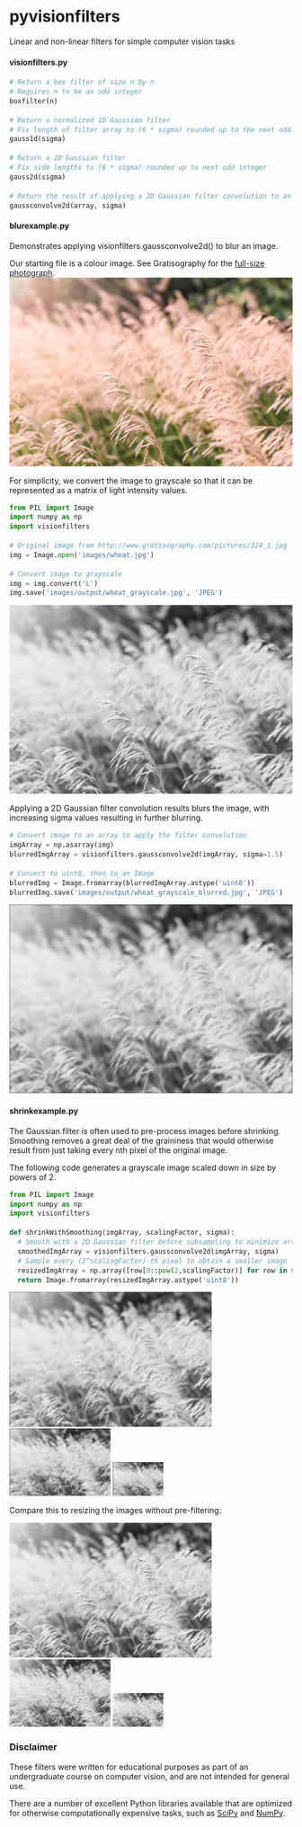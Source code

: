 # pyvisionfilters
Linear and non-linear filters for simple computer vision tasks

#### visionfilters.py

```python
# Return a box filter of size n by n
# Requires n to be an odd integer
boxfilter(n)

# Return a normalized 1D Gaussian filter
# Fix length of filter array to (6 * sigma) rounded up to the next odd integer
gauss1d(sigma)

# Return a 2D Gaussian filter
# Fix side lengths to (6 * sigma) rounded up to next odd integer
gauss2d(sigma)

# Return the result of applying a 2D Gaussian filter convolution to an input array
gaussconvolve2d(array, sigma)
```

#### blurexample.py

Demonstrates applying visionfilters.gaussconvolve2d() to blur an image.

Our starting file is a colour image.  See Gratisography for the [full-size photograph](http://www.gratisography.com/pictures/324_1.jpg).
![alt-text](images/wheat.jpg "Initial colour image")

For simplicity, we convert the image to grayscale so that it can be represented as a matrix of light intensity values.

```python
from PIL import Image
import numpy as np
import visionfilters

# Original image from http://www.gratisography.com/pictures/324_1.jpg
img = Image.open('images/wheat.jpg')

# Convert image to grayscale
img = img.convert('L')
img.save('images/output/wheat_grayscale.jpg', 'JPEG')
```

![alt-text](images/output/wheat_grayscale.jpg "Image converted to grayscale")

Applying a 2D Gaussian filter convolution results blurs the image, with increasing sigma values resulting in further blurring.

```python
# Convert image to an array to apply the filter convolution
imgArray = np.asarray(img)
blurredImgArray = visionfilters.gaussconvolve2d(imgArray, sigma=1.5)

# Convert to uint8, then to an Image
blurredImg = Image.fromarray(blurredImgArray.astype('uint8'))
blurredImg.save('images/output/wheat_grayscale_blurred.jpg', 'JPEG')
```

![alt-text](images/output/wheat_grayscale_blurred.jpg "Blurred grayscale image")

#### shrinkexample.py

The Gaussian filter is often used to pre-process images before shrinking.  Smoothing removes a great deal of the graininess that would otherwise result from just taking every nth pixel of the original image.

The following code generates a grayscale image scaled down in size by powers of 2.

```python
from PIL import Image
import numpy as np
import visionfilters

def shrinkWithSmoothing(imgArray, scalingFactor, sigma):
  # Smooth with a 2D Gaussian filter before subsampling to minimize artifacts
  smoothedImgArray = visionfilters.gaussconvolve2d(imgArray, sigma)
  # Sample every (2^scalingFactor)-th pixel to obtain a smaller image
  resizedImgArray = np.array([row[0::pow(2,scalingFactor)] for row in smoothedImgArray[0::pow(2,scalingFactor)]])
  return Image.fromarray(resizedImgArray.astype('uint8'))
```

![alt-text](images/output/wheat_resized_2PowerNeg1.jpg "Resized by 1/2") ![alt-text](images/output/wheat_resized_2PowerNeg2.jpg "Resized by 1/4") ![alt-text](images/output/wheat_resized_2PowerNeg3.jpg "Resized by 1/8")

Compare this to resizing the images without pre-filtering:

![alt-text](images/output/wheat_resized_2PowerNeg1_noSmoothing.jpg "Resized by 1/2 without smoothing") ![alt-text](images/output/wheat_resized_2PowerNeg2_noSmoothing.jpg "Resized by 1/4 without smoothing") ![alt-text](images/output/wheat_resized_2PowerNeg3_noSmoothing.jpg "Resized by 1/8 without smoothing")

### Disclaimer

These filters were written for educational purposes as part of an undergraduate course on computer vision, and are not intended for general use.

There are a number of excellent Python libraries available that are optimized for otherwise computationally expensive tasks, such as [SciPy](https://docs.scipy.org/doc/scipy/reference/index.html) and [NumPy](https://docs.scipy.org/doc/numpy-dev/user/quickstart.html).
